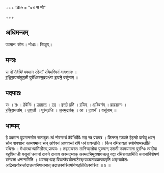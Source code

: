 +++
title = "०४ स नो"

+++
## अधिमन्त्रम्
पवमानः सोमः। नोधाः। त्रिष्टुप्।

## मन्त्रः
स नो॑ दे॒वेभिः॑ पवमान र॒देन्दो॑ र॒यिम॒श्विनं॑ वावशा॒नः ।  
र॒थि॒रा॒यता॑मुश॒ती पुरं॑धिरस्म॒द्र्य१॒॑गा दा॒वने॒ वसू॑नाम् ॥

## पदपाठः
सः । नः॒ । दे॒वेभिः॑ । प॒व॒मा॒न॒ । र॒द॒ । इन्दो॒ इति॑ । र॒यिम् । अ॒श्विन॑म् । वा॒व॒शा॒नः ।  
र॒थि॒रा॒यता॑म् । उ॒श॒ती । पुर॑म्ऽधिः । अ॒स्म॒द्र्य॑क् । आ । दा॒वने॑ । वसू॑नाम् ॥

## भाष्यम्
हे पवमान पूयमानसोम सतादृशः त्वं नोस्मभ्यं देवेभिर्देवैः सह रद प्रयच्छ । किन्तत् उच्यते हेइन्दो पात्रेषु क्षरन् सोम वावशानः कामयमानः सन् अश्विनं अश्ववन्तं रयिं धनं प्रयच्छेति । किंच रथिरायतां रथोयेषामस्तीति रथिराः । मेधारथाभ्यामितीरच् प्रत्ययः । तद्वदाचरतः तानिच्छतोवा पुरुषान् उशती कामयमाना पुरन्धिः त्वदीया बहुविधाधीः वसूनां धनानां दावने दानाय अस्मद्भ्यक् अस्मदभिमुख्यागच्छतु यद्वा रथिरायतामिति धनानांविशेषणं बलवतां धनानामिति । अस्मद्भ्यक् विष्वग्देवयोश्चटेरद्भ्यञ्चतावप्रत्ययइति अद्भ्यादेशः अद्रिसध्र्योरन्तोदात्तत्वनिपातनात् उदात्तस्वरितयोर्यणइतितित्स्वरितः ॥ ४ ॥